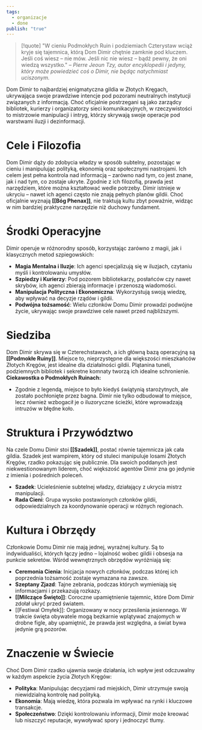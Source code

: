 ```yaml
---
tags:
  - organizacje
  - done
publish: "true"
---
```

>[!quote] "W cieniu Podmokłych Ruin i podziemiach Czterystaw wciąż kryje się tajemnica, którą Dom Dimir chętnie zamknie pod kluczem. Jeśli coś wiesz – nie mów. Jeśli nic nie wiesz – bądź pewny, że oni wiedzą wszystko."
>– _Pierre Jeoun Tzy, autor encyklopedii i jedyny, który może powiedzieć coś o Dimir, nie będąc natychmiast uciszonym._

Dom Dimir to najbardziej enigmatyczna gildia w Złotych Kręgach, ukrywająca swoje prawdziwe intencje pod pozorami neutralnych instytucji związanych z informacją. Choć oficjalnie postrzegani są jako zarządcy bibliotek, kurierzy i organizatorzy sieci komunikacyjnych, w rzeczywistości to mistrzowie manipulacji i intryg, którzy skrywają swoje operacje pod warstwami iluzji i dezinformacji.
# **Cele i Filozofia**
Dom Dimir dąży do zdobycia władzy w sposób subtelny, pozostając w cieniu i manipulując polityką, ekonomią oraz społecznymi nastrojami. Ich celem jest pełna kontrola nad informacją – zarówno nad tym, co jest znane, jak i nad tym, co zostaje ukryte. Zgodnie z ich filozofią, prawda jest narzędziem, które można kształtować wedle potrzeby. Dimir istnieje w ukryciu – nawet ich agenci często nie znają pełnych planów gildii. Choć oficjalnie wyznają **[[Bóg Phenax]]**, nie traktują kultu zbyt poważnie, widząc w nim bardziej praktyczne narzędzie niż duchowy fundament.
# **Środki Operacyjne**
Dimir operuje w różnorodny sposób, korzystając zarówno z magii, jak i klasycznych metod szpiegowskich:
- **Magia Mentalna i Iluzje**: Ich agenci specjalizują się w iluzjach, czytaniu myśli i kontrolowaniu umysłów.
- **Szpiedzy i Kurierzy**: Pod pozorem bibliotekarzy, posłańców czy nawet skrybów, ich agenci zbierają informacje i przenoszą wiadomości.
- **Manipulacja Polityczna i Ekonomiczna**: Wykorzystują swoją wiedzę, aby wpływać na decyzje rządów i gildii.
- **Podwójna tożsamość**: Wielu członków Domu Dimir prowadzi podwójne życie, ukrywając swoje prawdziwe cele nawet przed najbliższymi.
# **Siedziba**
Dom Dimir skrywa się w Czterechstawach, a ich główną bazą operacyjną są **[[Podmokłe Ruiny]]**. Miejsce to, nieprzystępne dla większości mieszkańców Złotych Kręgów, jest idealne dla działalności gildii. Plątanina tuneli, podziemnych bibliotek i sekretne komnaty tworzą ich idealne schronienie.
**Ciekawostka o Podmokłych Ruinach:**
- Zgodnie z legendą, miejsce to było kiedyś świątynią starożytnych, ale zostało pochłonięte przez bagna. Dimir nie tylko odbudował to miejsce, lecz również wzbogacił je o iluzoryczne ścieżki, które wprowadzają intruzów w błędne koło.
# **Struktura i Przywództwo**
Na czele Domu Dimir stoi **[[Szadek]]**, postać równie tajemnicza jak cała gildia. Szadek jest wampirem, który od stuleci manipuluje losami Złotych Kręgów, rzadko pokazując się publicznie. Dla swoich poddanych jest niekwestionowanym liderem, choć większość agentów Dimir zna go jedynie z imienia i pośrednich poleceń.
- **Szadek**: Ucieleśnienie subtelnej władzy, działający z ukrycia mistrz manipulacji.
- **Rada Cieni**: Grupa wysoko postawionych członków gildii, odpowiedzialnych za koordynowanie operacji w różnych regionach.
# **Kultura i Obrzędy**

Członkowie Domu Dimir nie mają jednej, wyraźnej kultury. Są to indywidualiści, których łączy jedno – lojalność wobec gildii i obsesja na punkcie sekretów. Wśród wewnętrznych obrzędów wyróżniają się:
- **Ceremonia Cienia**: Inicjacja nowych członków, podczas której ich poprzednia tożsamość zostaje wymazana na zawsze.
- **Szeptany Zjazd**: Tajne zebrania, podczas których wymieniają się informacjami i przekazują rozkazy.
- **[[Milczące Święto]]**: Coroczne upamiętnienie tajemnic, które Dom Dimir zdołał ukryć przed światem.
- [[Festiwal Omyłek]]: Organizowany w nocy przesilenia jesiennego. W trakcie święta obywatele mogą bezkarnie wplątywać znajomych w drobne figle, aby upamiętnić, że prawda jest względna, a świat bywa jedynie grą pozorów.
# **Znaczenie w Świecie**
Choć Dom Dimir rzadko ujawnia swoje działania, ich wpływ jest odczuwalny w każdym aspekcie życia Złotych Kręgów:
- **Polityka**: Manipulując decyzjami rad miejskich, Dimir utrzymuje swoją niewidzialną kontrolę nad polityką.
- **Ekonomia**: Mają wiedzę, która pozwala im wpływać na rynki i kluczowe transakcje.
- **Społeczeństwo**: Dzięki kontrolowaniu informacji, Dimir może kreować lub niszczyć reputacje, wywoływać spory i jednoczyć tłumy.